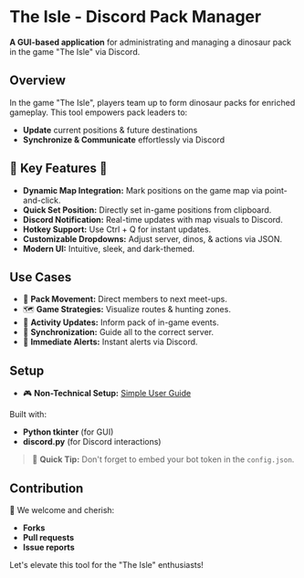 # **The Isle - Discord Pack Manager**
**A GUI-based application** for administrating and managing a dinosaur pack in the game "The Isle" via Discord.

## **Overview**
In the game "The Isle", players team up to form dinosaur packs for enriched gameplay. This tool empowers pack leaders to:
- **Update** current positions & future destinations
- **Synchronize & Communicate** effortlessly via Discord

## 🌟 **Key Features** 🌟
- **Dynamic Map Integration:** Mark positions on the game map via point-and-click.
- **Quick Set Position:** Directly set in-game positions from clipboard.
- **Discord Notification:** Real-time updates with map visuals to Discord.
- **Hotkey Support:** Use Ctrl + Q for instant updates.
- **Customizable Dropdowns:** Adjust server, dinos, & actions via JSON.
- **Modern UI:** Intuitive, sleek, and dark-themed.

## **Use Cases**
- 📍 **Pack Movement:** Direct members to next meet-ups.
- 🗺️ **Game Strategies:** Visualize routes & hunting zones.
- 🔔 **Activity Updates:** Inform pack of in-game events.
- 🔄 **Synchronization:** Guide all to the correct server.
- 🚨 **Immediate Alerts:** Instant alerts via Discord.

## **Setup**

- 🎮 **Non-Technical Setup:** [Simple User Guide](./User_Setup.md)

Built with:
- **Python tkinter** (for GUI)
- **discord.py** (for Discord interactions)

> 🚀 **Quick Tip:** Don't forget to embed your bot token in the `config.json`.


## **Contribution**
🤝 We welcome and cherish:
- **Forks**
- **Pull requests**
- **Issue reports**

Let's elevate this tool for the "The Isle" enthusiasts!

